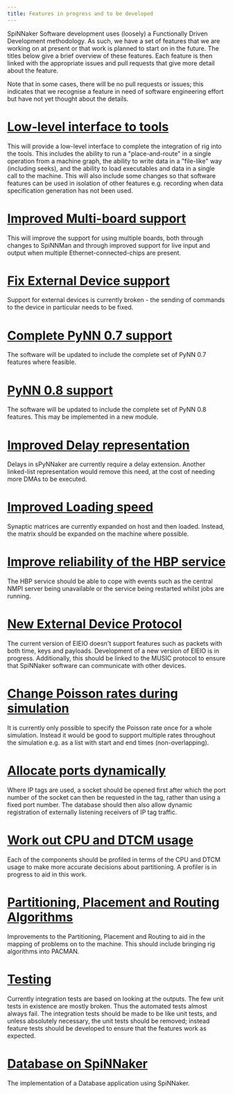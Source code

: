 ```yaml
---
title: Features in progress and to be developed
---
```


SpiNNaker Software development uses (loosely) a Functionally Driven Development methodology.  As such, we have a set of features that we are working on at present or that work is planned to start on in the future.  The titles below give a brief overview of these features.  Each feature is then linked with the appropriate issues and pull requests that give more detail about the feature.  

Note that in some cases, there will be no pull requests or issues; this indicates that we recognise a feature in need of software engineering effort but have not yet thought about the details.

# [Low-level interface to tools](https://github.com/issues?q=is%3Aopen+user%3ASpiNNakerManchester+milestone:low-level-interface)
This will provide a low-level interface to complete the integration of rig into the tools.  This includes the ability to run a "place-and-route" in a single operation from a machine graph, the ability to write data in a "file-like" way (including seeks), and the ability to load executables and data in a single call to the machine.  This will also include some changes so that software features can be used in isolation of other features e.g. recording when data specification generation has not been used.

# [Improved Multi-board support](https://github.com/issues?q=is%3Aopen+user%3ASpiNNakerManchester+milestone:multi-board)
This will improve the support for using multiple boards, both through changes to SpiNNMan and through improved support for live input and output when multiple Ethernet-connected-chips are present.

# [Fix External Device support](https://github.com/issues?q=is%3Aopen+user%3ASpiNNakerManchester+milestone:external-device)
Support for external devices is currently broken - the sending of commands to the device in particular needs to be fixed.

# [Complete PyNN 0.7 support](https://github.com/issues?q=is%3Aopen+user%3ASpiNNakerManchester+milestone:pynn-0.7)
The software will be updated to include the complete set of PyNN 0.7 features where feasible.

# [PyNN 0.8 support](https://github.com/issues?q=is%3Aopen+user%3ASpiNNakerManchester+milestone:pynn-0.8)
The software will be updated to include the complete set of PyNN 0.8 features.  This may be implemented in a new module.

# [Improved Delay representation](https://github.com/issues?q=is%3Aopen+user%3ASpiNNakerManchester+milestone:delay-representation)
Delays in sPyNNaker are currently require a delay extension.  Another linked-list representation would remove this need, at the cost of needing more DMAs to be executed.

# [Improved Loading speed](https://github.com/issues?q=is%3Aopen+user%3ASpiNNakerManchester+milestone:faster-loading)
Synaptic matrices are currently expanded on host and then loaded.  Instead, the matrix should be expanded on the machine where possible.

# [Improve reliability of the HBP service](https://github.com/issues?q=is%3Aopen+user%3ASpiNNakerManchester+milestone:reliable-hbp-service)
The HBP service should be able to cope with events such as the central NMPI server being unavailable or the service being restarted whilst jobs are running.

# [New External Device Protocol](https://github.com/issues?q=is%3Aopen+user%3ASpiNNakerManchester+milestone:eieio-v2)
The current version of EIEIO doesn't support features such as packets with both time, keys and payloads.  Development of a new version of EIEIO is in progress.  Additionally, this should be linked to the MUSIC protocol to ensure that SpiNNaker software can communicate with other devices.

# [Change Poisson rates during simulation](https://github.com/issues?q=is%3Aopen+user%3ASpiNNakerManchester+milestone:dynamic-poisson)
It is currently only possible to specify the Poisson rate once for a whole simulation.  Instead it would be good to support multiple rates throughout the simulation e.g. as a list with start and end times (non-overlapping).

# [Allocate ports dynamically](https://github.com/issues?q=is%3Aopen+user%3ASpiNNakerManchester+milestone:dynamic-ports)
Where IP tags are used, a socket should be opened first after which the port number of the socket can then be requested in the tag, rather than using a fixed port number.  The database should then also allow dynamic registration of externally listening receivers of IP tag traffic.

# [Work out CPU and DTCM usage](https://github.com/issues?q=is%3Aopen+user%3ASpiNNakerManchester+milestone:profiling)
Each of the components should be profiled in terms of the CPU and DTCM usage to make more accurate decisions about partitioning.  A profiler is in progress to aid in this work.

# [Partitioning, Placement and Routing Algorithms](https://github.com/issues?q=is%3Aopen+user%3ASpiNNakerManchester+milestone:place-and-route)
Improvements to the Partitioning, Placement and Routing to aid in the mapping of problems on to the machine.  This should include bringing rig algorithms into PACMAN.

# [Testing](https://github.com/issues?q=is%3Aopen+user%3ASpiNNakerManchester+milestone:testing)
Currently integration tests are based on looking at the outputs.  The few unit tests in existence are mostly broken.  Thus the automated tests almost always fail.  The integration tests should be made to be like unit tests, and unless absolutely necessary, the unit tests should be removed; instead feature tests should be developed to ensure that the features work as expected.

# [Database on SpiNNaker](https://github.com/issues?q=is%3Aopen+user%3ASpiNNakerManchester+milestone:database-on-spinnaker)
The implementation of a Database application using SpiNNaker.
